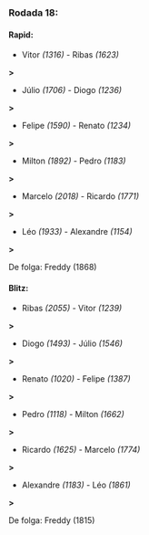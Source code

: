 ### Rodada 18:

#### Rapid:

* Vitor *(1316)*     -     Ribas *(1623)*

 **>** 
* Júlio *(1706)*     -     Diogo *(1236)*

 **>** 
* Felipe *(1590)*     -     Renato *(1234)*

 **>** 
* Milton *(1892)*     -     Pedro *(1183)*

 **>** 
* Marcelo *(2018)*     -     Ricardo *(1771)*

 **>** 
* Léo *(1933)*     -     Alexandre *(1154)*

 **>** 

De folga: Freddy (1868)

#### Blitz:

* Ribas *(2055)*     -     Vitor *(1239)*

 **>** 
* Diogo *(1493)*     -     Júlio *(1546)*

 **>** 
* Renato *(1020)*     -     Felipe *(1387)*

 **>** 
* Pedro *(1118)*     -     Milton *(1662)*

 **>** 
* Ricardo *(1625)*     -     Marcelo *(1774)*

 **>** 
* Alexandre *(1183)*     -     Léo *(1861)*

 **>** 

De folga: Freddy (1815)


